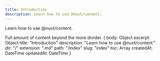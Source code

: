 ```yaml
---
title: Introduction
description: Learn how to use @nuxt/content.
---
```


Learn how to use @nuxt/content.
<!--more-->
Full amount of content beyond the more divider.
{
  body: Object
  excerpt: Object
  title: "Introduction"
  description: "Learn how to use @nuxt/content."
  dir: "/"
  extension: ".md"
  path: "/index"
  slug: "index"
  toc: Array
  createdAt: DateTime
  updatedAt: DateTime
}
